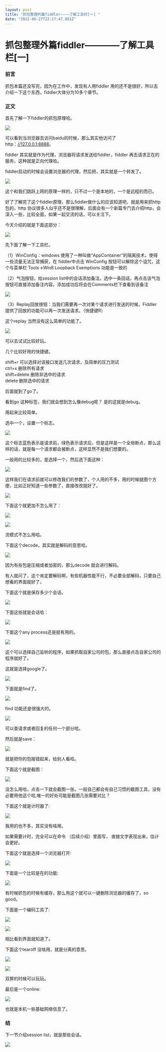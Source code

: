 ```yaml
---
layout: post
title: "抓包整理外篇fiddler————了解工具栏[一] "
date: "2022-06-27T22:17:47.981Z"
---
```

抓包整理外篇fiddler————了解工具栏\[一\]
===========================

### 前言

抓包本篇还没写完，因为在工作中，发现有人用fiddler 用的还不是很好，所以去介绍一下这个东西，fiddler大体分为10多个章节。

### 正文

首先了解一下fiddler的抓包原理哈。

![](https://img2022.cnblogs.com/blog/1289794/202206/1289794-20220627231718456-812922205.png)

可以看到当浏览器去访问baidu的时候，那么其实他访问了http：[//127.0.0.1:8888](//127.0.0.1:8888)。

fiddler 其实就是作为代理，浏览器将请求发送给fiddler，fiddler 再去请求正在的服务，这种就是正向代理哈。

fiddler启动的时候会设置浏览器的代理，然后把，其实就是一个转发了。

![](https://img2022.cnblogs.com/blog/1289794/202206/1289794-20220627232313152-616960416.png)

这个和我们跳跃上网的原理一样的，只不过一个是本地的，一个是远程的而已。

好了了解完了这个fiddler原理，那么fiddler做什么的应该知道吧，就是用来抓http包的，http 协议很多人似乎还不是很理解，后面会有一个新篇专门去介绍http，会深入一些，比较全面，如果一起交流的话，可以关注下。

今天介绍的就是下面这部分：

![](https://img2022.cnblogs.com/blog/1289794/202206/1289794-20220627232532611-2122554398.png)

先下面了解一下工具栏。

（1）WinConfig：windows 使用了一种叫做“AppContainer”的隔离技术，使得一些流量无法正常捕获，在 fiddler中点击 WinConfig 按钮可以解除这个诅咒，这个与菜单栏 Tools→Win8 Loopback Exemptions 功能是一致的

（2）气泡按钮，给session list中的会话添加备注。选中一条回话，再点击该气泡按钮可直接添加备注内容。添加成功后将会在Comments栏下查看到该备注

![](https://img2022.cnblogs.com/blog/1289794/202206/1289794-20220627234739117-1387400242.png)

（3）Replay回放按钮：当我们需要再一次对某个请求进行发送的时候，Fiddler提供了回放的功能可以再一次发送请求。（快捷键R）

这个replay 当然没有这么简单的功能了。

![](https://img2022.cnblogs.com/blog/1289794/202206/1289794-20220627234805149-1524625686.png)

可以去试试比较好玩。

几个比较好用的快捷键。

shift+r 可以选择对该接口发送几次请求，及简单的压力测试  
ctrl+x 删除所有请求  
shift+delete 删除非选中的请求  
delete 删除选中的请求

后面就到了go了。

看到go 这种标签，我们就会想到怎么像debug呢？ 是的这就是debug。

用起来比较简单。

选中一个，设置一个标志。

![](https://img2022.cnblogs.com/blog/1289794/202206/1289794-20220627235812697-287924038.png)

这个标志蓝色表示是请求前，绿色表示请求后，但是这样是一个全局断点，那么这样的话，就是每一个请求都会被断点，这样显然不是我们想要的。

一般用的比较多的，是选择一个，然后选下面这种：

![](https://img2022.cnblogs.com/blog/1289794/202206/1289794-20220628000044558-166639745.png)

这样我们在请求前就可以修改我们的参数了，个人用的不多，用的时候就图个方便，比如正好知道一些参数了，直接改改就好了。

![](https://img2022.cnblogs.com/blog/1289794/202206/1289794-20220628000228328-1419307128.png)

下面这个就更加不怎么用了：

![](https://img2022.cnblogs.com/blog/1289794/202206/1289794-20220628001815089-2085977621.png)

![](https://img2022.cnblogs.com/blog/1289794/202206/1289794-20220628001916069-417932325.png)

流模式不怎么用哈。

下面这个decode，其实就是解码的意思哈。

![](https://img2022.cnblogs.com/blog/1289794/202206/1289794-20220628002023080-607626168.png)

因为有些包是压缩或者加密的，那么decode 就会进行解码。

有人就问了，这个肯定要解码啊，有些机器性能不行，不必要全部解码，只要自己想看的界面就好了。

下面这个就是保存多少个会话。

![](https://img2022.cnblogs.com/blog/1289794/202206/1289794-20220628002135498-738739674.png)

下面这些就是会话哈：

![](https://img2022.cnblogs.com/blog/1289794/202206/1289794-20220628002202406-1417984737.png)

下面这个any process还是挺有用的。

![](https://img2022.cnblogs.com/blog/1289794/202206/1289794-20220628002341802-528122580.png)

这个可以选择自己监听的程序，如果抓取自家公司的包，那么直接点击自家公司的程序就好了。

这就是选择google了。

![](https://img2022.cnblogs.com/blog/1289794/202206/1289794-20220628002708298-617196798.png)

下面就是find了。

![](https://img2022.cnblogs.com/blog/1289794/202206/1289794-20220628002748703-2106649068.png)

find 功能还是很强大的。

![](https://img2022.cnblogs.com/blog/1289794/202206/1289794-20220628003828936-704098065.png)

可以查请求或者回复的任何一个部分哈。

然后就是save：

![](https://img2022.cnblogs.com/blog/1289794/202206/1289794-20220628002811237-791511521.png)

就是把你的包报错起来，给别人看哈。

下面这个就是截图：

![](https://img2022.cnblogs.com/blog/1289794/202206/1289794-20220628002855556-488329043.png)

没怎么用哈，点击一下就会截图一张。一般自己都会有自己习惯的截图工具，没有必要用他这个哈,唯一的好处可能是截图几张需要对比？

下面这个就是计时器了:

![](https://img2022.cnblogs.com/blog/1289794/202206/1289794-20220628003709012-1658119971.png)

我用的也不多，其实没有啥用。

如果需要计时，完全可以在命令 （后续介绍）里面写， 直接文字表现出来，估计会更好。

下面这个就是选择一个浏览器打开:

![](https://img2022.cnblogs.com/blog/1289794/202206/1289794-20220628004059603-1229189770.png)

下面是一个比较是在的功能:

![](https://img2022.cnblogs.com/blog/1289794/202206/1289794-20220628004159300-970859366.png)

有时候抓包的时候有缓存，那么用这个就可以一键删除浏览器的缓存了，so good。

下面是一个编码工具了:

![](https://img2022.cnblogs.com/blog/1289794/202206/1289794-20220628004416762-1880461367.png)

![](https://img2022.cnblogs.com/blog/1289794/202206/1289794-20220628004404987-2059886331.png)

相比看到界面就知道了。

下面这个tearoff 没啥用，就是分离的意思。

![](https://img2022.cnblogs.com/blog/1289794/202206/1289794-20220628004551721-82569716.png)

![](https://img2022.cnblogs.com/blog/1289794/202206/1289794-20220628004629276-903828301.png)

双屏的时候可以玩玩。

最后是一个online:

![](https://img2022.cnblogs.com/blog/1289794/202206/1289794-20220628004804599-1175670858.png)

也就是本机一些基础网络信息了。

### 结

下一节介绍session list，就是那些会话。

![](https://img2022.cnblogs.com/blog/1289794/202206/1289794-20220628004854316-616317408.png)